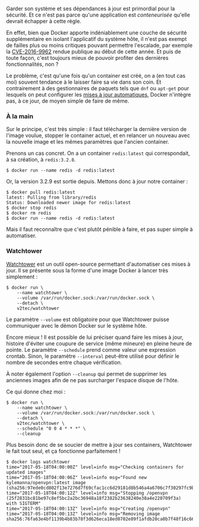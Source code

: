 Garder son système et ses dépendances à jour est primordial pour la sécurité. Et ce n'est pas parce qu'une application est *conteneurisée* qu'elle devrait échapper à cette règle.

En effet, bien que Docker apporte indéniablement une couche de sécurité supplémentaire en isolant l'applicatif du système hôte, il n'est pas exempt de failles plus ou moins critiques pouvant permettre l'escalade, par exemple la [CVE-2016-9962](https://cve.mitre.org/cgi-bin/cvename.cgi?name=CVE-2016-9962) rendue publique au début de cette année. Et puis de toute façon, c'est toujours mieux de pouvoir profiter des dernières fonctionnalités, non&nbsp;?

Le problème, c'est qu'une fois qu'un container est créé, on a (en tout cas moi) souvent tendance à le laisser faire sa vie dans son coin. Et contrairement à des gestionnaires de paquets tels que `dnf` ou `apt-get` pour lesquels on peut configurer les [mises à jour automatiques](https://wiki.debian.org/UnattendedUpgrades), Docker n'intègre pas, à ce jour, de moyen simple de faire de même.

### À la main

Sur le principe, c'est très simple&nbsp;: il faut télécharger la dernière version de l'image voulue, stopper le container actuel, et en relancer un nouveau avec la nouvelle image et les mêmes paramètres que l'ancien container.

Prenons un cas concret. On a un container `redis:latest` qui correspondait, à sa création, à `redis:3.2.8`.

    $ docker run --name redis -d redis:latest

Or, la version 3.2.9 est sortie depuis. Mettons donc à jour notre container :

    $ docker pull redis:latest
    latest: Pulling from library/redis
    Status: Downloaded newer image for redis:latest
    $ docker stop redis
    $ docker rm redis
    $ docker run --name redis -d redis:latest

Mais il faut reconnaître que c'est plutôt pénible à faire, et pas super simple à automatiser.

### Watchtower

[Watchtower](https://github.com/v2tec/watchtower) est un outil open-source permettant d'automatiser ces mises à jour. Il se présente sous la forme d'une image Docker à lancer très simplement :

    $ docker run \
        --name watchtower \
        --volume /var/run/docker.sock:/var/run/docker.sock \
        --detach \
        v2tec/watchtower

Le paramètre `--volume` est obligatoire pour que Watchtower puisse communiquer avec le démon Docker sur le système hôte.

Encore mieux&nbsp;! Il est possible de lui préciser quand faire les mises à jour, histoire d'éviter une coupure de service (même mineure) en pleine heure de pointe. Le paramètre `--schedule` prend comme valeur une expression crontab. Sinon, le paramètre `--interval` peut-être utilisé pour définir le nombre de secondes entre chaque vérification.

À noter également l'option `--cleanup` qui permet de supprimer les anciennes images afin de ne pas surcharger l'espace disque de l'hôte.

Ce qui donne chez moi :

    $ docker run \
        --name watchtower \
        --volume /var/run/docker.sock:/var/run/docker.sock \
        --detach \
        v2tec/watchtower \
        --schedule "0 0 4 * * *" \
        --cleanup
    
Plus besoin donc de se soucier de mettre à jour ses containers, Watchtower le fait tout seul, et ça fonctionne parfaitement&nbsp;!

    $ docker logs watchtower  
    time="2017-05-18T04:00:00Z" level=info msg="Checking containers for updated images" 
    time="2017-05-18T04:00:06Z" level=info msg="Found new kylemanna/openvpn:latest image (sha256:97ede0cd802f13e7276d7f69cfac1cc6d29181d8b546a4a6706c7f30297fc9bc)" 
    time="2017-05-18T04:00:12Z" level=info msg="Stopping /openvpn (25f2831bc81be97c8ef5bc2a2bc36948a18f2382b23638240e38a4e220709f3a) with SIGTERM" 
    time="2017-05-18T04:00:13Z" level=info msg="Creating /openvpn" 
    time="2017-05-18T04:00:13Z" level=info msg="Removing image sha256:76fa63e4bf1139b4b83b78f3d626eca18ed0702e89f1afdb20ca0b7f48f16c66"
